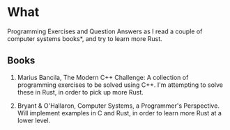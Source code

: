 # What

Programming Exercises and Question Answers as I read a couple of computer systems books*, and try to learn more Rust.

## Books

1.  Marius Bancila, The Modern C++ Challenge: A collection of programming exercises to be solved using C++. I'm 
    attempting to solve these in Rust, in order to pick up more Rust.
    
2.  Bryant & O'Hallaron, Computer Systems, a Programmer's Perspective. Will implement examples in C and Rust, in order
    to learn more Rust at a lower level.
